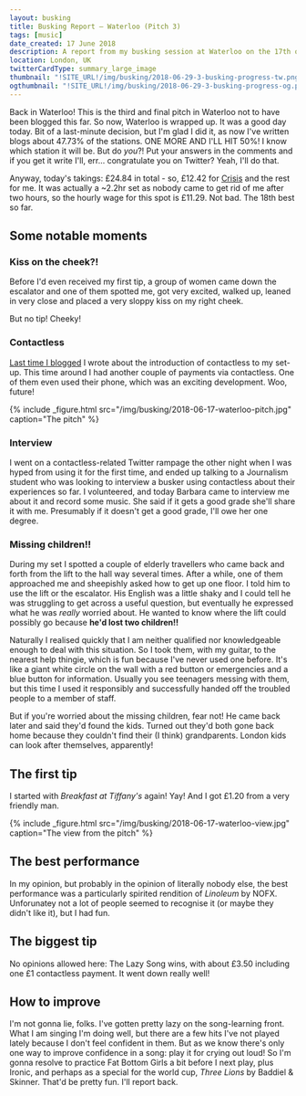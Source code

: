 ```yaml
---
layout: busking
title: Busking Report – Waterloo (Pitch 3)
tags: [music]
date_created: 17 June 2018
description: A report from my busking session at Waterloo on the 17th of June 2018!
location: London, UK
twitterCardType: summary_large_image
thumbnail: "!SITE_URL!/img/busking/2018-06-29-3-busking-progress-tw.png"
ogthumbnail: "!SITE_URL!/img/busking/2018-06-29-3-busking-progress-og.png"
---
```


Back in Waterloo! This is the third and final pitch in Waterloo not to have been blogged this far. So now, Waterloo is wrapped up. It was a good day today. Bit of a last-minute decision, but I'm glad I did it, as now I've written blogs about 47.73% of the stations. ONE MORE AND I'LL HIT 50%! I know which station it will be. But do _you_?! Put your answers in the comments and if you get it write I'll, err... congratulate you on Twitter? Yeah, I'll do that.

Anyway, today's takings: £24.84 in total - so, £12.42 for [Crisis](https://www.crisis.org.uk/) and the rest for me. It was actually a ~2.2hr set as nobody came to get rid of me after two hours, so the hourly wage for this spot is £11.29. Not bad. The 18th best so far.

## Some notable moments

### Kiss on the cheek?!

Before I'd even received my first tip, a group of women came down the escalator and one of them spotted me, got very excited, walked up, leaned in very close and placed a very sloppy kiss on my right cheek.

But no tip! Cheeky!

### Contactless

[Last time I blogged](/busking/2018-06-17-waterloo) I wrote about the introduction of contactless to my set-up. This time around I had another couple of payments via contactless. One of them even used their phone, which was an exciting development. Woo, future!

{% include _figure.html src="/img/busking/2018-06-17-waterloo-pitch.jpg" caption="The pitch" %}

### Interview

I went on a contactless-related Twitter rampage the other night when I was hyped from using it for the first time, and ended up talking to a Journalism student who was looking to interview a busker using contactless about their experiences so far. I volunteered, and today Barbara came to interview me about it and record some music. She said if it gets a good grade she'll share it with me. Presumably if it doesn't get a good grade, I'll owe her one degree.

### Missing children!!

During my set I spotted a couple of elderly travellers who came back and forth from the lift to the hall way several times. After a while, one of them approached me and sheepishly asked how to get up one floor. I told him to use the lift or the escalator. His English was a little shaky and I could tell he was struggling to get across a useful question, but eventually he expressed what he was _really_ worried about. He wanted to know where the lift could possibly go because **he'd lost two children!!**

Naturally I realised quickly that I am neither qualified nor knowledgeable enough to deal with this situation. So I took them, with my guitar, to the nearest help thingie, which is fun because I've never used one before. It's like a giant white circle on the wall with a red button or emergencies and a blue button for information. Usually you see teenagers messing with them, but this time I used it responsibly and successfully handed off the troubled people to a member of staff.

But if you're worried about the missing children, fear not! He came back later and said they'd found the kids. Turned out they'd both gone back home because they couldn't find their (I think) grandparents. London kids can look after themselves, apparently!

## The first tip

I started with _Breakfast at Tiffany's_ again! Yay! And I got £1.20 from a very friendly man.

{% include _figure.html src="/img/busking/2018-06-17-waterloo-view.jpg" caption="The view from the pitch" %}

## The best performance

In my opinion, but probably in the opinion of literally nobody else, the best performance was a particularly spirited rendition of _Linoleum_ by NOFX. Unforunatey not a lot of people seemed to recognise it (or maybe they didn't like it), but I had fun.

## The biggest tip

No opinions allowed here: The Lazy Song wins, with about £3.50 including one £1 contactless payment. It went down really well!

## How to improve

I'm not gonna lie, folks. I've gotten pretty lazy on the song-learning front. What I am singing I'm doing well, but there are a few hits I've not played lately because I don't feel confident in them. But as we know there's only one way to improve confidence in a song: play it for crying out loud! So I'm gonna resolve to practice Fat Bottom Girls a bit before I next play, plus Ironic, and perhaps as a special for the world cup, _Three Lions_ by Baddiel & Skinner. That'd be pretty fun. I'll report back.

